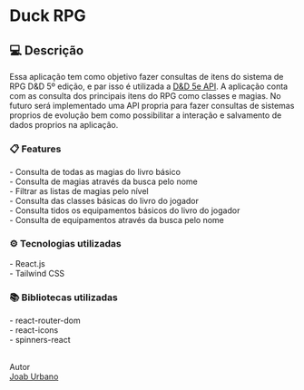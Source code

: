 <h1>Duck RPG</h1>
<h2>💻 Descrição</h2>
Essa aplicação tem como objetivo fazer consultas de itens do sistema de RPG D&D 5º edição, e par isso é utilizada a <a href="https://www.dnd5eapi.co/">D&D 5e API</a>. A aplicação conta com as consulta dos principais itens do RPG como classes e magias. No futuro será implementado uma API propria para fazer consultas de sistemas proprios de evolução bem como possibilitar a interação e salvamento de dados proprios na aplicação.

<h3> 📋 Features </h3>
- Consulta de todas as magias do livro básico<br>
- Consulta de magias através da busca pelo nome<br>
- Filtrar as listas de magias pelo nível<br>
- Consulta das classes básicas do livro do jogador<br>
- Consulta tidos os equipamentos básicos do livro do jogador<br>
- Consulta de equipamentos através da busca pelo nome<br>

<h3> ⚙️ Tecnologias utilizadas </h3>
- React.js<br>
- Tailwind CSS<br>

<h3 id="usage" > 📚 Bibliotecas utilizadas </h3>
- react-router-dom<br>
- react-icons<br>
- spinners-react<br>

<br>Autor<br>
<a href="https://github.com/JoabUrbano">Joab Urbano</a><br>